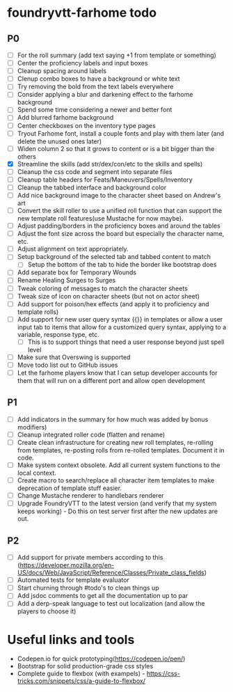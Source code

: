 # foundryvtt-farhome todo

## P0

- [ ] For the roll summary (add text saying +1 from template or something)
- [ ] Center the proficiency labels and input boxes
- [ ] Cleanup spacing around labels
- [ ] Clenup combo boxes to have a background or white text
- [ ] Try removing the bold from the text labels everywhere
- [ ] Consider applying a blur and darkening effect to the farhome background
- [ ] Spend some time considering a newer and better font
- [ ] Add blurred farhome background
- [ ] Center checkboxes on the inventory type pages
- [ ] Tryout Farhome font, install a couple fonts and play with them later (and delete the unused ones later)
- [ ] Widen column 2 so that it grows to content or is a bit bigger than the others
- [x] Streamline the skills (add str/dex/con/etc to the skills and spells)
- [ ] Cleanup the css code and segment into separate files
- [ ] Cleanup table headers for Feats/Maneuvers/Spells/Inventory
- [ ] Cleanup the tabbed interface and background color
- [ ] Add nice background image to the character sheet based on Andrew's art
- [ ] Convert the skill roller to use a unified roll function that can support the new template roll features(use Mustache for now maybe).
- [ ] Adjust padding/borders in the proficiency boxes and around the tables
- [ ] Adjust the font size across the board but especially the character name, etc.
- [ ] Adjust alignment on text appropriately.
- [ ] Setup background of the selected tab and tabbed content to match
  - [ ] Setup the bottom of the tab to hide the border like bootstrap does
- [ ] Add separate box for Temporary Wounds
- [ ] Rename Healing Surges to Surges
- [ ] Tweak coloring of messages to match the character sheets
- [ ] Tweak size of icon on character sheets (but not on actor sheet)
- [ ] Add support for poison/hex effects (and apply it to proficiency and template rolls)
- [ ] Add support for new user query syntax {{}} in templates or allow a user input tab to items that allow for a customized query syntax, applying to a variable, response type, etc.
  - [ ] This is to support things that need a user response beyond just spell level
- [ ] Make sure that Overswing is supported
- [ ] Move todo list out to GitHub issues
- [ ] Let the farhome players know that I can setup developer accounts for them that will run on a different port and allow open development

## P1

- [ ] Add indicators in the summary for how much was added by bonus modifiers)
- [ ] Cleanup integrated roller code (flatten and rename)
- [ ] Create clean infrastructure for creating new roll templates, re-rolling from templates, re-posting rolls from re-rolled templates. Document it in code.
- [ ] Make system context obsolete. Add all current system functions to the local context.
- [ ] Create macro to search/replace all character item templates to make deprecation of template stuff easier.
- [ ] Change Mustache renderer to handlebars renderer
- [ ] Upgrade FoundryVTT to the latest version (and verify that my system keeps working) - Do this on test server first after the new updates are out.

## P2

- [ ] Add support for private members according to this (https://developer.mozilla.org/en-US/docs/Web/JavaScript/Reference/Classes/Private_class_fields)
- [ ] Automated tests for template evaluator
- [ ] Start churning through #todo's to clean things up
- [ ] Add jsdoc comments to get all the documentation up to par
- [ ] Add a derp-speak language to test out localization (and allow the players to choose it)

# Useful links and tools

- Codepen.io for quick prototyping(https://codepen.io/pen/)
- Bootstrap for solid production-grade css styles
- Complete guide to flexbox (with exampels) - https://css-tricks.com/snippets/css/a-guide-to-flexbox/
